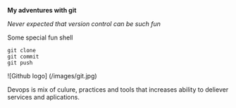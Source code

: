 **My adventures with git**

_Never expected that version control can be such fun_

Some special fun shell
```
git clone
git commit
git push
```


![Github logo] (/images/git.jpg)

Devops is mix of culure, practices and tools that increases ability to deliever services and aplications.
